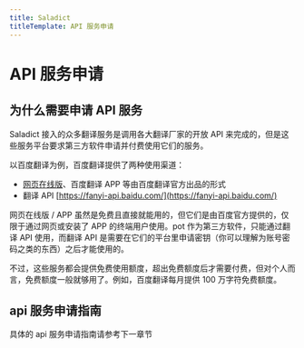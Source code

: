```yaml
---
title: Saladict
titleTemplate: API 服务申请
---
```


# API 服务申请

## 为什么需要申请 API 服务

Saladict 接入的众多翻译服务是调用各大翻译厂家的开放 API 来完成的，但是这些服务平台要求第三方软件申请并付费使用它们的服务。

以百度翻译为例，百度翻译提供了两种使用渠道：

- [网页在线版](https://fanyi.baidu.com/)、百度翻译 APP 等由百度翻译官方出品的形式
- 翻译 API [https://fanyi-api.baidu.com/](https://fanyi-api.baidu.com/)

网页在线版 / APP 虽然是免费且直接就能用的，但它们是由百度官方提供的，仅限于通过网页或安装了 APP 的终端用户使用。pot 作为第三方软件，只能通过翻译 API 使用，而翻译 API 是需要在它们的平台里申请密钥（你可以理解为账号密码之类的东西）之后才能使用的。

不过，这些服务都会提供免费使用额度，超出免费额度后才需要付费，但对个人而言，免费额度一般就够用了。例如，百度翻译每月提供 100 万字符免费额度。

## api 服务申请指南

具体的 api 服务申请指南请参考下一章节

